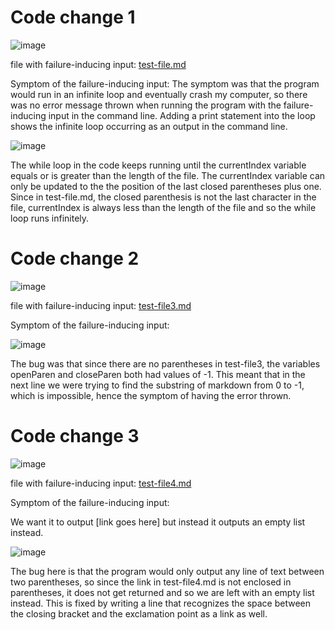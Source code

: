# Code change 1

![image](https://user-images.githubusercontent.com/34292064/165050001-232f0d61-9397-4779-ba45-b110368f1505.png)

file with failure-inducing input: [test-file.md](https://github.com/sol-reveille/markdown-parser/blob/main/test-file.md)

Symptom of the failure-inducing input:
The symptom was that the program would run in an infinite loop and eventually crash my computer, so there was no error message thrown when running the program with the failure-inducing input in the command line. Adding a print statement into the loop shows the infinite loop occurring as an output in the command line.

![image](https://user-images.githubusercontent.com/34292064/165194583-0469ecbd-d646-4ef1-b277-83d5132099a2.png)

The while loop in the code keeps running until the currentIndex variable equals or is greater than the length of the file. The currentIndex variable can only be updated to the the position of the last closed parentheses plus one. Since in test-file.md, the closed parenthesis is not the last character in the file, currentIndex is always less than the length of the file and so the while loop runs infinitely.

# Code change 2

![image](https://user-images.githubusercontent.com/34292064/165195693-ed59d0b6-05e4-4f30-b081-0ddf4c67141d.png)

file with failure-inducing input: [test-file3.md](https://github.com/sol-reveille/markdown-parser/blob/main/test-file3.md)

Symptom of the failure-inducing input:

![image](https://user-images.githubusercontent.com/34292064/165194121-b1091128-3dd7-4719-8b74-ae0a2af1d74d.png)

The bug was that since there are no parentheses in test-file3, the variables openParen and closeParen both had values of -1. This meant that in the next line we were trying to find the substring of markdown from 0 to -1, which is impossible, hence the symptom of having the error thrown.

# Code change 3

![image](https://user-images.githubusercontent.com/34292064/165196562-714c75f9-35a2-4e51-a9b8-e17ef7bb0ff1.png)

file with failure-inducing input: [test-file4.md](https://github.com/sol-reveille/markdown-parser/blob/main/test-file4.md)

Symptom of the failure-inducing input:

We want it to output [link goes here] but instead it outputs an empty list instead.

![image](https://user-images.githubusercontent.com/34292064/165195906-2a4f5ecd-867c-4fa7-98ce-9ae3b543d985.png)

The bug here is that the program would only output any line of text between two parentheses, so since the link in test-file4.md is not enclosed in parentheses, it does not get returned and so we are left with an empty list instead. This is fixed by writing a line that recognizes the space between the closing bracket and the exclamation point as a link as well.
